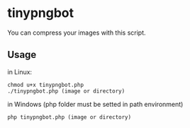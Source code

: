 # tinypngbot
You can compress your images with this script.

## Usage
in Linux:
```
chmod u+x tinypngbot.php
./tinypngbot.php (image or directory)
```

in Windows (php folder must be setted in path environment)
```
php tinypngbot.php (image or directory)
```
